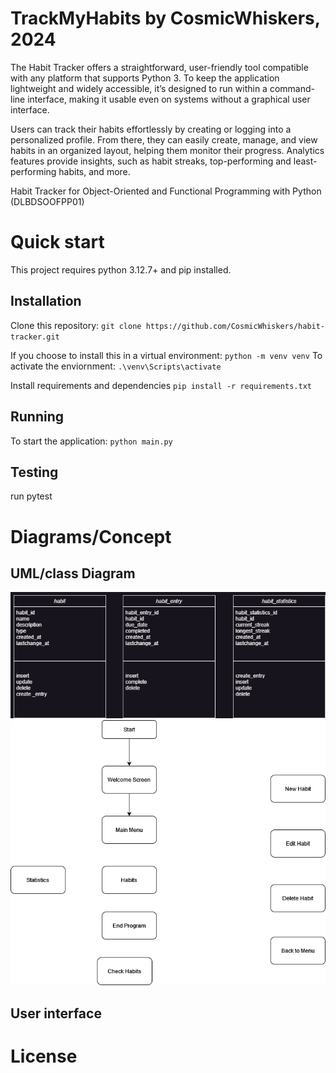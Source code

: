 # TrackMyHabits by CosmicWhiskers, 2024
 The Habit Tracker offers a straightforward, user-friendly tool compatible with any platform that supports Python 3. To keep the application lightweight and widely accessible, it’s designed to run within a command-line interface, making it usable even on systems without a graphical user interface.

Users can track their habits effortlessly by creating or logging into a personalized profile. From there, they can easily create, manage, and view habits in an organized layout, helping them monitor their progress. Analytics features provide insights, such as habit streaks, top-performing and least-performing habits, and more.

Habit Tracker for Object-Oriented and Functional Programming with Python (DLBDSOOFPP01)


# Quick start
This project requires python 3.12.7+ and pip installed.

## Installation
Clone this repository:
`git clone https://github.com/CosmicWhiskers/habit-tracker.git`

If you choose to install this in a virtual environment: 
`python -m venv venv`
To activate the enviornment:
`.\venv\Scripts\activate`

Install requirements and dependencies
`pip install -r requirements.txt`

## Running
To start the application:
`python main.py`

## Testing
run pytest

# Diagrams/Concept

## UML/class Diagram
![Alt text](diagrams/classes.png?raw=true "Class Diagram")
![Alt text](diagrams/userflow.png?raw=true "Userflow Diagram")

## User interface

# License